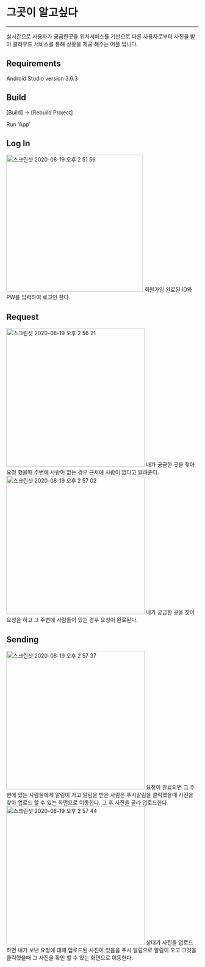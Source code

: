# 그곳이 알고싶다
-----------
실시간으로 사용자가 궁금한곳을 위치서비스를 기반으로 다른 사용자로부터 사진을 받아 클라우드 서비스를 통해 상황을 제공 해주는 어플 입니다.

Requirements
------------
Android Studio version 3.6.3


Build 
-----------
[Build] -> [Rebuild Project]

Run 'App'

Log In
--------
<img width="358" alt="스크린샷 2020-08-19 오후 2 51 56" src="https://user-images.githubusercontent.com/57484647/90597718-9d141980-e22c-11ea-994e-eabe3b00114a.png">
회원가입 완료된 ID와 PW를 입력하여 로그인 한다.

Request
--------
<img width="362" alt="스크린샷 2020-08-19 오후 2 56 21" src="https://user-images.githubusercontent.com/57484647/90597741-a1403700-e22c-11ea-9020-0d6bc9797c43.png">
내가 궁금한 곳을 찾아 요청 했을때 주변에 사람이 없는 경우 근처에 사람이 없다고 알려준다.

<img width="362" alt="스크린샷 2020-08-19 오후 2 57 02" src="https://user-images.githubusercontent.com/57484647/90597754-a4d3be00-e22c-11ea-92fe-c3de66775d0e.png">
내가 궁금한 곳을 찾아 요청을 하고 그 주변에 사람들이 있는 경우 요청이 완료된다.

Sending
---------
<img width="362" alt="스크린샷 2020-08-19 오후 2 57 37" src="https://user-images.githubusercontent.com/57484647/90597761-a604eb00-e22c-11ea-819e-2a138d4f5832.png">
요청이 완료되면 그 주변에 있는 사람들에게 알림이 가고 알림을 받은 사람은 푸시알림을 클릭했을때 
사진을 찾아 업로드 할 수 있는 화면으로 이동한다. 그 후 사진을 골라 업로드한다.

<img width="362" alt="스크린샷 2020-08-19 오후 2 57 44" src="https://user-images.githubusercontent.com/57484647/90597767-a69d8180-e22c-11ea-8ad3-e16dfa92ffec.png">
상대가 사진을 업로드 하면 내가 보낸 요청에 대해 업로드된 사진이 있음을 푸시 알림으로 알림이 오고 
그것을 클릭했을때 그 사진을 확인 할 수 있는 화면으로 이동한다.



